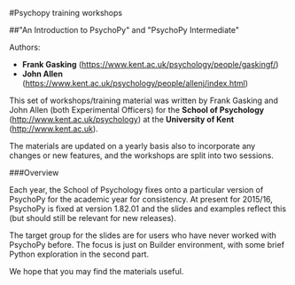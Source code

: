 #Psychopy training workshops

##"An Introduction to PsychoPy" and "PsychoPy Intermediate"

Authors:

* **Frank Gasking** (https://www.kent.ac.uk/psychology/people/gaskingf/)
* **John Allen** (https://www.kent.ac.uk/psychology/people/allenj/index.html)

This set of workshops/training material was written by Frank Gasking and John Allen (both Experimental Officers) for the **School of Psychology** (http://www.kent.ac.uk/psychology) at the **University of Kent** (http://www.kent.ac.uk).

The materials are updated on a yearly basis also to incorporate any changes or new features, and the workshops are split into two sessions.

###Overview

Each year, the School of Psychology fixes onto a particular version of PsychoPy for the academic year for consistency.  At present for 2015/16, PsychoPy is fixed at version 1.82.01 and the slides and examples reflect this (but should still be relevant for new releases).

The target group for the slides are for users who have never worked with PsychoPy before.  The focus is just on Builder environment, with some brief Python exploration in the second part.

We hope that you may find the materials useful.